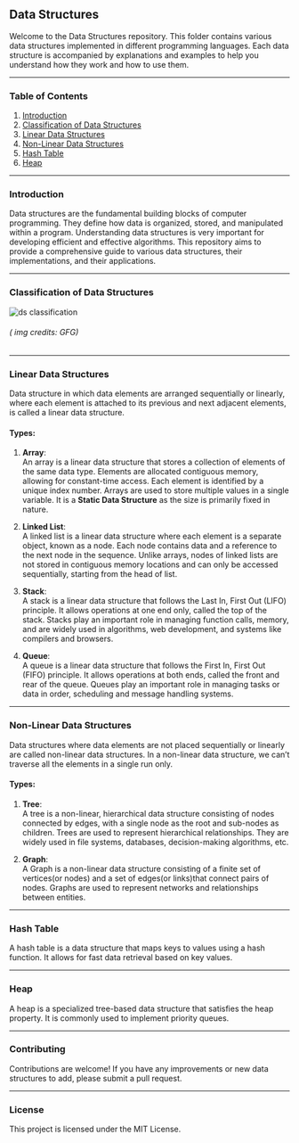 ## Data Structures

Welcome to the Data Structures repository. This folder contains various data structures implemented in different programming languages. Each data structure is accompanied by explanations and examples to help you understand how they work and how to use them.

---

### Table of Contents

1. [Introduction](#introduction)
2. [Classification of Data Structures](#classification-of-data-structures)
3. [Linear Data Structures](#linear-data-structures)
4. [Non-Linear Data Structures](#non-linear-data-structures)
5. [Hash Table](#hash-table)
6. [Heap](#heap)
<!-- 10. [Trie](#trie) -->

---

### Introduction

Data structures are the fundamental building blocks of computer programming. They define how data is organized, stored, and manipulated within a program. Understanding data structures is very important for developing efficient and effective algorithms. This repository aims to provide a comprehensive guide to various data structures, their implementations, and their applications.

---

### Classification of Data Structures

![ds classification](https://media.geeksforgeeks.org/wp-content/uploads/20220520182504/ClassificationofDataStructure-660x347.jpg)

###### ( img credits: GFG)

---

### Linear Data Structures

Data structure in which data elements are arranged sequentially or linearly, where each element is attached to its previous and next adjacent elements, is called a linear data structure. 

#### Types:

1. **Array**:<br/>
An array is a linear data structure that stores a collection of elements of the same data type. Elements are allocated contiguous memory, allowing for constant-time access. Each element is identified by a unique index number. Arrays are used to store multiple values in a single variable. It is a **Static Data Structure** as the size is primarily fixed in nature.

2. **Linked List**:<br/>
A linked list is a linear data structure where each element is a separate object, known as a node. Each node contains data and a reference to the next node in the sequence. Unlike arrays, nodes of linked lists are not stored in contiguous memory locations and can only be accessed sequentially, starting from the head of list.

3. **Stack**:<br/>
A stack is a linear data structure that follows the Last In, First Out (LIFO) principle. It allows operations at one end only, called the top of the stack.  Stacks play an important role in managing function calls, memory, and are widely used in algorithms, web development, and systems like compilers and browsers.

4. **Queue**:<br/>
A queue is a linear data structure that follows the First In, First Out (FIFO) principle. It allows operations at both ends, called the front and rear of the queue. Queues play an important role in managing tasks or data in order, scheduling and message handling systems.

---

### Non-Linear Data Structures

Data structures where data elements are not placed sequentially or linearly are called non-linear data structures. In a non-linear data structure, we can’t traverse all the elements in a single run only.

#### Types:

1. **Tree**:<br/>
A tree is a non-linear, hierarchical data structure consisting of nodes connected by edges, with a single node as the root and sub-nodes as children. Trees are used to represent hierarchical relationships. They are widely used in file systems, databases, decision-making algorithms, etc.

2. **Graph**:<br/>
A Graph is a non-linear data structure consisting of a finite set of vertices(or nodes) and a set of edges(or links)that connect pairs of nodes. Graphs are used to represent networks and relationships between entities.

---

### Hash Table

A hash table is a data structure that maps keys to values using a hash function. It allows for fast data retrieval based on key values.

---

### Heap

A heap is a specialized tree-based data structure that satisfies the heap property. It is commonly used to implement priority queues.

---

<!-- 
### Trie

A trie is a tree-like data structure used to store a dynamic set of strings. It is commonly used for efficient retrieval of keys in a dataset of strings. -->

### Contributing

Contributions are welcome! If you have any improvements or new data structures to add, please submit a pull request.

---

### License

This project is licensed under the MIT License.
